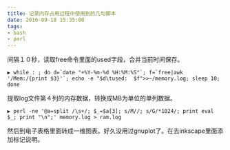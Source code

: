 ```yaml
---
title: 记录内存占用过程中使用到的几句脚本
date: 2016-09-18 15:35:08
tags:
- bash
- perl
---
```

间隔１０秒，读取free命令里面的used字段，合并当前时间保存。
```
▶ while : ; do d=`date "+%Y-%m-%d %H:%M:%S"`; f=`free|awk '/Mem:/{print $3}'`; echo -e "$d\tused:  $f">>~/memory.log; sleep 10; done
```
提取log文件第４列的内存数据，转换成MB为单位的单列数据。
```
▶ perl -ne '@a=split /\s+/; $_=$a[3]; s/M//; s/G/*1024/; print eval $_; print "\n";' memory.log > ram.log
```
然后到电子表格里面转成一维图表。好久没用过gnuplot了。在去inkscape里面添加标记说明。

